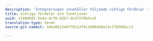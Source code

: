 ```yaml
---
description: 'Integreringen innehåller följande viktiga fördelar '
title: Viktiga fördelar och funktioner
uuid: 1140d0d1-5e4a-4cf6-b5b7-dc47270b4ca5
translation-type: tm+mt
source-git-commit: 16ba0b12e0f70112f4c10804d0a13c278388ecc2

---
```



